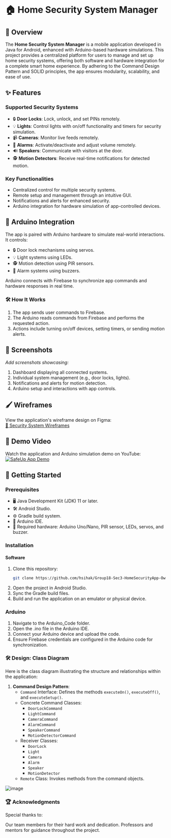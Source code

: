 # 🏠 Home Security System Manager

## 🌟 Overview

The **Home Security System Manager** is a mobile application developed in Java for Android, enhanced with Arduino-based hardware simulations. This project provides a centralized platform for users to manage and set up home security systems, offering both software and hardware integration for a complete smart home experience. By adhering to the Command Design Pattern and SOLID principles, the app ensures modularity, scalability, and ease of use.

## ✨ Features

### Supported Security Systems
- 🔒 **Door Locks**: Lock, unlock, and set PINs remotely.
- 💡 **Lights**: Control lights with on/off functionality and timers for security simulation.
- 📹 **Cameras**: Monitor live feeds remotely.
- 🚨 **Alarms**: Activate/deactivate and adjust volume remotely.
- 🔊 **Speakers**: Communicate with visitors at the door.
- 🕵️ **Motion Detectors**: Receive real-time notifications for detected motion.

### Key Functionalities
- Centralized control for multiple security systems.
- Remote setup and management through an intuitive GUI.
- Notifications and alerts for enhanced security.
- Arduino integration for hardware simulation of app-controlled devices.

## 🤖 Arduino Integration

The app is paired with Arduino hardware to simulate real-world interactions. It controls:
- 🔒 Door lock mechanisms using servos.
- 💡 Light systems using LEDs.
- 🕵️ Motion detection using PIR sensors.
- 🚨 Alarm systems using buzzers.

Arduino connects with Firebase to synchronize app commands and hardware responses in real time.

### 🛠️ How It Works
1. The app sends user commands to Firebase.
2. The Arduino reads commands from Firebase and performs the requested action.
3. Actions include turning on/off devices, setting timers, or sending motion alerts.

## 📸 Screenshots
_Add screenshots showcasing:_
1. Dashboard displaying all connected systems.
2. Individual system management (e.g., door locks, lights).
3. Notifications and alerts for motion detection.
4. Arduino setup and interactions with app controls.

## 🖌️ Wireframes
View the application's wireframe design on Figma:  
[🎨 Security System Wireframes](https://www.figma.com/file/Piy1bUa3Vj8Mz7u4ZUiv9H/Security-System-Wireframes?type=design&node-id=0%3A1&mode=design&t=XF4SqTj5mMpTfXRj-1)

## 🎥 Demo Video
Watch the application and Arduino simulation demo on YouTube:  
[![SafeUp App Demo](https://markdown-videos-api.jorgenkh.no/url?url=https%3A%2F%2Fwww.youtube.com%2Fwatch%3Fv%3DuZ00hN2tV-s)](https://www.youtube.com/watch?v=uZ00hN2tV-s)

## 🚀 Getting Started

### Prerequisites
- 🖥️ Java Development Kit (JDK) 11 or later.
- 🛠️ Android Studio.
- ⚙️ Gradle build system.
- 🤖 Arduino IDE.
- 🔌 Required hardware: Arduino Uno/Nano, PIR sensor, LEDs, servos, and buzzer.

### Installation

#### Software
1. Clone this repository:
   ```bash
   git clone https://github.com/hsihak/Group18-Sec3-HomeSecurityApp-Owen-Michelle-Hang-Nick.git
2. Open the project in Android Studio.
3. Sync the Gradle build files.
4. Build and run the application on an emulator or physical device.

### Arduino

1. Navigate to the Arduino_Code folder.
2. Open the .ino file in the Arduino IDE.
3. Connect your Arduino device and upload the code.
4. Ensure Firebase credentials are configured in the Arduino code for synchronization.

### 🛠️ Design: Class Diagram

Here is the class diagram illustrating the structure and relationships within the application:

1. **Command Design Pattern**:
   - `Command` Interface: Defines the methods `executeOn()`, `executeOff()`, and `executeSetup()`.
   - Concrete Command Classes:
     - `DoorLockCommand`
     - `LightCommand`
     - `CameraCommand`
     - `AlarmCommand`
     - `SpeakerCommand`
     - `MotionDetectorCommand`
   - Receiver Classes:
     - `DoorLock`
     - `Light`
     - `Camera`
     - `Alarm`
     - `Speaker`
     - `MotionDetector`
   - `Remote` Class: Invokes methods from the command objects.

  ![image](https://github.com/user-attachments/assets/26affd4c-139e-47c2-869b-50cff5c8afc1)



### 🏆 Acknowledgments
Special thanks to:

Our team members for their hard work and dedication.
Professors and mentors for guidance throughout the project.
   

